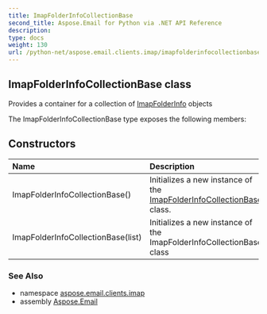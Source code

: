 ```yaml
---
title: ImapFolderInfoCollectionBase
second_title: Aspose.Email for Python via .NET API Reference
description: 
type: docs
weight: 130
url: /python-net/aspose.email.clients.imap/imapfolderinfocollectionbase/
---
```


## ImapFolderInfoCollectionBase class

Provides a container for a collection of [ImapFolderInfo](/python-net/aspose.email.clients.imap/imapfolderinfo/) objects

The ImapFolderInfoCollectionBase type exposes the following members:
## Constructors
| Name | Description |
| :- | :- |
|ImapFolderInfoCollectionBase()|Initializes a new instance of the [ImapFolderInfoCollectionBase](/python-net/aspose.email.clients.imap/imapfolderinfocollectionbase/) class.|
|ImapFolderInfoCollectionBase(list)|Initializes a new instance of the ImapFolderInfoCollectionBase class|

### See Also

* namespace [aspose.email.clients.imap](/python-net/aspose.email.clients.imap/)
* assembly [Aspose.Email](/python-net/)

